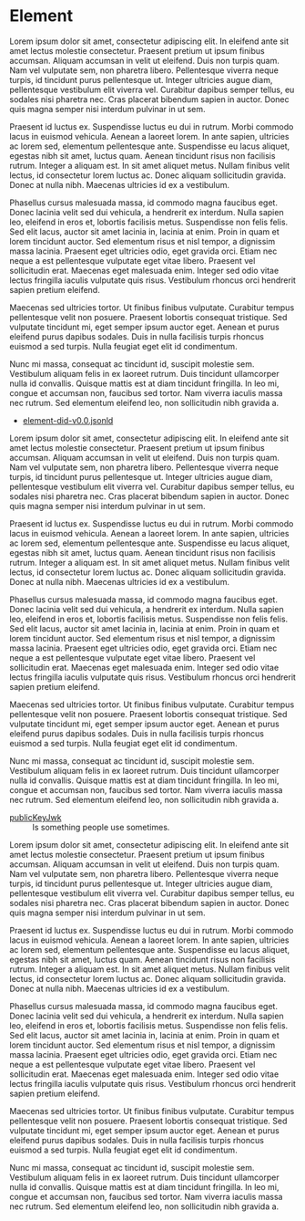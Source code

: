 # Element

Lorem ipsum dolor sit amet, consectetur adipiscing elit. In eleifend ante sit amet lectus molestie consectetur. Praesent pretium ut ipsum finibus accumsan. Aliquam accumsan in velit ut eleifend. Duis non turpis quam. Nam vel vulputate sem, non pharetra libero. Pellentesque viverra neque turpis, id tincidunt purus pellentesque ut. Integer ultricies augue diam, pellentesque vestibulum elit viverra vel. Curabitur dapibus semper tellus, eu sodales nisi pharetra nec. Cras placerat bibendum sapien in auctor. Donec quis magna semper nisi interdum pulvinar in ut sem.

Praesent id luctus ex. Suspendisse luctus eu dui in rutrum. Morbi commodo lacus in euismod vehicula. Aenean a laoreet lorem. In ante sapien, ultricies ac lorem sed, elementum pellentesque ante. Suspendisse eu lacus aliquet, egestas nibh sit amet, luctus quam. Aenean tincidunt risus non facilisis rutrum. Integer a aliquam est. In sit amet aliquet metus. Nullam finibus velit lectus, id consectetur lorem luctus ac. Donec aliquam sollicitudin gravida. Donec at nulla nibh. Maecenas ultricies id ex a vestibulum.

Phasellus cursus malesuada massa, id commodo magna faucibus eget. Donec lacinia velit sed dui vehicula, a hendrerit ex interdum. Nulla sapien leo, eleifend in eros et, lobortis facilisis metus. Suspendisse non felis felis. Sed elit lacus, auctor sit amet lacinia in, lacinia at enim. Proin in quam et lorem tincidunt auctor. Sed elementum risus et nisl tempor, a dignissim massa lacinia. Praesent eget ultricies odio, eget gravida orci. Etiam nec neque a est pellentesque vulputate eget vitae libero. Praesent vel sollicitudin erat. Maecenas eget malesuada enim. Integer sed odio vitae lectus fringilla iaculis vulputate quis risus. Vestibulum rhoncus orci hendrerit sapien pretium eleifend.

Maecenas sed ultricies tortor. Ut finibus finibus vulputate. Curabitur tempus pellentesque velit non posuere. Praesent lobortis consequat tristique. Sed vulputate tincidunt mi, eget semper ipsum auctor eget. Aenean et purus eleifend purus dapibus sodales. Duis in nulla facilisis turpis rhoncus euismod a sed turpis. Nulla feugiat eget elit id condimentum.

Nunc mi massa, consequat ac tincidunt id, suscipit molestie sem. Vestibulum aliquam felis in ex laoreet rutrum. Duis tincidunt ullamcorper nulla id convallis. Quisque mattis est at diam tincidunt fringilla. In leo mi, congue et accumsan non, faucibus sed tortor. Nam viverra iaculis massa nec rutrum. Sed elementum eleifend leo, non sollicitudin nibh gravida a.

- [element-did-v0.0.jsonld](../element-did-v0.0.jsonld)

Lorem ipsum dolor sit amet, consectetur adipiscing elit. In eleifend ante sit amet lectus molestie consectetur. Praesent pretium ut ipsum finibus accumsan. Aliquam accumsan in velit ut eleifend. Duis non turpis quam. Nam vel vulputate sem, non pharetra libero. Pellentesque viverra neque turpis, id tincidunt purus pellentesque ut. Integer ultricies augue diam, pellentesque vestibulum elit viverra vel. Curabitur dapibus semper tellus, eu sodales nisi pharetra nec. Cras placerat bibendum sapien in auctor. Donec quis magna semper nisi interdum pulvinar in ut sem.

Praesent id luctus ex. Suspendisse luctus eu dui in rutrum. Morbi commodo lacus in euismod vehicula. Aenean a laoreet lorem. In ante sapien, ultricies ac lorem sed, elementum pellentesque ante. Suspendisse eu lacus aliquet, egestas nibh sit amet, luctus quam. Aenean tincidunt risus non facilisis rutrum. Integer a aliquam est. In sit amet aliquet metus. Nullam finibus velit lectus, id consectetur lorem luctus ac. Donec aliquam sollicitudin gravida. Donec at nulla nibh. Maecenas ultricies id ex a vestibulum.

Phasellus cursus malesuada massa, id commodo magna faucibus eget. Donec lacinia velit sed dui vehicula, a hendrerit ex interdum. Nulla sapien leo, eleifend in eros et, lobortis facilisis metus. Suspendisse non felis felis. Sed elit lacus, auctor sit amet lacinia in, lacinia at enim. Proin in quam et lorem tincidunt auctor. Sed elementum risus et nisl tempor, a dignissim massa lacinia. Praesent eget ultricies odio, eget gravida orci. Etiam nec neque a est pellentesque vulputate eget vitae libero. Praesent vel sollicitudin erat. Maecenas eget malesuada enim. Integer sed odio vitae lectus fringilla iaculis vulputate quis risus. Vestibulum rhoncus orci hendrerit sapien pretium eleifend.

Maecenas sed ultricies tortor. Ut finibus finibus vulputate. Curabitur tempus pellentesque velit non posuere. Praesent lobortis consequat tristique. Sed vulputate tincidunt mi, eget semper ipsum auctor eget. Aenean et purus eleifend purus dapibus sodales. Duis in nulla facilisis turpis rhoncus euismod a sed turpis. Nulla feugiat eget elit id condimentum.

Nunc mi massa, consequat ac tincidunt id, suscipit molestie sem. Vestibulum aliquam felis in ex laoreet rutrum. Duis tincidunt ullamcorper nulla id convallis. Quisque mattis est at diam tincidunt fringilla. In leo mi, congue et accumsan non, faucibus sed tortor. Nam viverra iaculis massa nec rutrum. Sed elementum eleifend leo, non sollicitudin nibh gravida a.

<dl>
  <dt><a href="#publicKeyJwk">publicKeyJwk</a></dt>
  <dd>Is something people use sometimes.</dd>
</dl>

Lorem ipsum dolor sit amet, consectetur adipiscing elit. In eleifend ante sit amet lectus molestie consectetur. Praesent pretium ut ipsum finibus accumsan. Aliquam accumsan in velit ut eleifend. Duis non turpis quam. Nam vel vulputate sem, non pharetra libero. Pellentesque viverra neque turpis, id tincidunt purus pellentesque ut. Integer ultricies augue diam, pellentesque vestibulum elit viverra vel. Curabitur dapibus semper tellus, eu sodales nisi pharetra nec. Cras placerat bibendum sapien in auctor. Donec quis magna semper nisi interdum pulvinar in ut sem.

Praesent id luctus ex. Suspendisse luctus eu dui in rutrum. Morbi commodo lacus in euismod vehicula. Aenean a laoreet lorem. In ante sapien, ultricies ac lorem sed, elementum pellentesque ante. Suspendisse eu lacus aliquet, egestas nibh sit amet, luctus quam. Aenean tincidunt risus non facilisis rutrum. Integer a aliquam est. In sit amet aliquet metus. Nullam finibus velit lectus, id consectetur lorem luctus ac. Donec aliquam sollicitudin gravida. Donec at nulla nibh. Maecenas ultricies id ex a vestibulum.

Phasellus cursus malesuada massa, id commodo magna faucibus eget. Donec lacinia velit sed dui vehicula, a hendrerit ex interdum. Nulla sapien leo, eleifend in eros et, lobortis facilisis metus. Suspendisse non felis felis. Sed elit lacus, auctor sit amet lacinia in, lacinia at enim. Proin in quam et lorem tincidunt auctor. Sed elementum risus et nisl tempor, a dignissim massa lacinia. Praesent eget ultricies odio, eget gravida orci. Etiam nec neque a est pellentesque vulputate eget vitae libero. Praesent vel sollicitudin erat. Maecenas eget malesuada enim. Integer sed odio vitae lectus fringilla iaculis vulputate quis risus. Vestibulum rhoncus orci hendrerit sapien pretium eleifend.

Maecenas sed ultricies tortor. Ut finibus finibus vulputate. Curabitur tempus pellentesque velit non posuere. Praesent lobortis consequat tristique. Sed vulputate tincidunt mi, eget semper ipsum auctor eget. Aenean et purus eleifend purus dapibus sodales. Duis in nulla facilisis turpis rhoncus euismod a sed turpis. Nulla feugiat eget elit id condimentum.

Nunc mi massa, consequat ac tincidunt id, suscipit molestie sem. Vestibulum aliquam felis in ex laoreet rutrum. Duis tincidunt ullamcorper nulla id convallis. Quisque mattis est at diam tincidunt fringilla. In leo mi, congue et accumsan non, faucibus sed tortor. Nam viverra iaculis massa nec rutrum. Sed elementum eleifend leo, non sollicitudin nibh gravida a.
